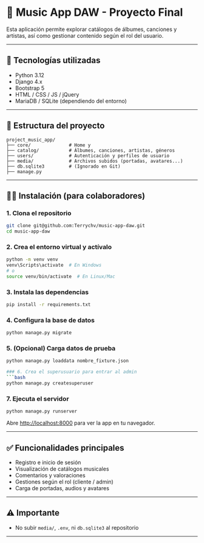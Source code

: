 # 🎵 Music App DAW - Proyecto Final

Esta aplicación permite explorar catálogos de álbumes, canciones y artistas, así como gestionar contenido según el rol del usuario.

---

## 🚀 Tecnologías utilizadas

- Python 3.12
- Django 4.x
- Bootstrap 5
- HTML / CSS / JS / jQuery
- MariaDB / SQLite (dependiendo del entorno)

---

## 📁 Estructura del proyecto

```
project_music_app/
├── core/              # Home y
├── catalog/           # Álbumes, canciones, artistas, géneros
├── users/             # Autenticación y perfiles de usuario
├── media/             # Archivos subidos (portadas, avatares...)
├── db.sqlite3         # (Ignorado en Git)
├── manage.py
```

---

## 🧑‍💻 Instalación (para colaboradores)

### 1. Clona el repositorio
```bash
git clone git@github.com:Terrychv/music-app-daw.git
cd music-app-daw
```

### 2. Crea el entorno virtual y actívalo
```bash
python -m venv venv
venv\Scripts\activate  # En Windows
# o
source venv/bin/activate  # En Linux/Mac
```

### 3. Instala las dependencias
```bash
pip install -r requirements.txt  
```

### 4. Configura la base de datos
```bash
python manage.py migrate
```

### 5. (Opcional) Carga datos de prueba
```bash
python manage.py loaddata nombre_fixture.json

### 6. Crea el superusuario para entrar al admin
```bash
python manage.py createsuperuser

```

### 7. Ejecuta el servidor
```bash
python manage.py runserver
```

Abre [http://localhost:8000](http://localhost:8000) para ver la app en tu navegador.

---



## ✅ Funcionalidades principales

- Registro e inicio de sesión
- Visualización de catálogos musicales
- Comentarios y valoraciones
- Gestiones según el rol (cliente / admin)
- Carga de portadas, audios y avatares

---

## ⚠️ Importante

- No subir `media/`, `.env`, ni `db.sqlite3` al repositorio

---
